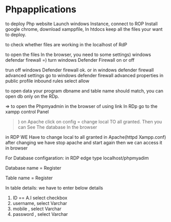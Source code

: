# Phpapplications
to deploy Php website
Launch windows Instance, connect to ROP Install google chrome, download xamppfile, In htdocs keep all the  files your want to deploy.

to check whether files are working in the localhost of RdP

to open the files In the browser, you need to some settings) windows defendar firewall =) turn windows Defender Firewall on or off

trun off windows Defender firewall 
ok.   or in windows defender firewall advanced settings go to windows defender firewall advanced properties in public profile inbound rules select allow

to open data your program dbname and table name should match, you can open db only on the RDp.

⇒ to open the Phpmyadmin in the browser of using link In RDp go to the xampp control Panel

>) on Apache click on config = change local TO all granted. Then you can See The database In the browser

in RDP WE Have to change local to all granted in Apache(httpd Xampp.conf) after changing we have stop apache and start again then we can access it in browser


For Database configaration: in RDP edge type localhost/phpmyadim

Database name = Register

Table name = Register

In table details: we have to enter below details

1. ID == A.I select checkbox
2. username, select Varchar
3. mobile , select Varchar
4. password , select Varchar


